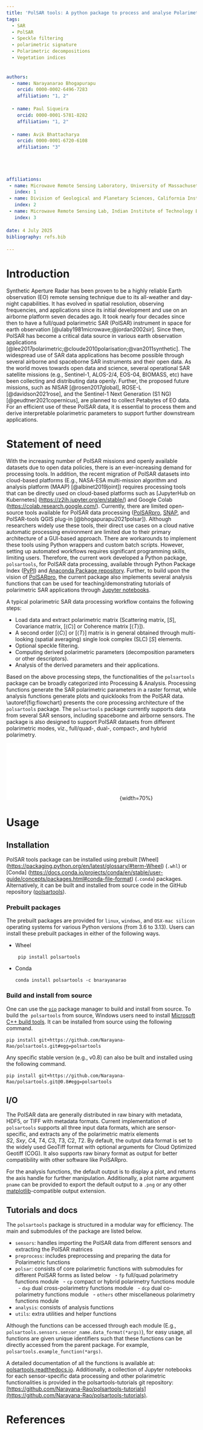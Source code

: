 ```yaml
---
title: 'PolSAR tools: A python package to process and analyse Polarimetric Synthetic Aperture Radar (PolSAR) data'
tags:
  - SAR
  - PolSAR
  - Speckle filtering
  - polarimetric signature
  - Polarimetric decompositions
  - Vegetation indices


authors:
  - name: Narayanarao Bhogapurapu
    orcid: 0000-0002-6496-7283
    affiliation: "1, 2" 

  - name: Paul Siqueira
    orcid: 0000-0001-5781-8282
    affiliation: "1, 2"  
  
  - name: Avik Bhattacharya
    orcid: 0000-0001-6720-6108
    affiliation: "3" 




affiliations:
 - name: Microwave Remote Sensing Laboratory, University of Massachusetts Amherst, USA
   index: 1
 - name: Division of Geological and Planetary Sciences, California Institute of Technology, USA
   index: 2
 - name: Microwave Remote Sensing Lab, Indian Institute of Technology Bombay, India
   index: 3

date: 4 July 2025
bibliography: refs.bib

---
```


# Introduction
Synthetic Aperture Radar has been proven to be a highly reliable Earth observation (EO) remote sensing technique due to its all-weather and day-night capabilities. It has evolved in spatial resolution, observing frequencies, and applications since its initial development and use on an airborne platform seven decades ago. It took nearly four decades since then to have a full/quad polarimetric SAR (PolSAR) instrument in space for earth observation [@ulaby1981microwave;@jordan2002sir]. Since then, PolSAR has become a critical data source in various earth observation applications [@lee2017polarimetric;@cloude2010polarisation;@van2011synthetic]. The widespread use of SAR data applications has become possible through several airborne and spaceborne SAR instruments and their open data. As the world moves towards open data and science, several operational SAR satellite missions (e.g., Sentinel-1, ALOS-2/4, EOS-04, BIOMASS, etc) have been collecting and distributing data openly. Further, the proposed future missions, such as NISAR [@rosen2017global], ROSE-L [@davidson2021rose], and the Sentinel-1 Next Generation (S1 NG) [@geudtner2021copernicus], are planned to collect Petabytes of EO data. For an efficient use of these PolSAR data, it is essential to process them and derive interpretable polarimetric parameters to support further downstream applications. 


# Statement of need

With the increasing number of PolSAR missions and openly available datasets due to open data policies, there is an ever-increasing demand for processing tools. In addition, the recent migration of PolSAR datasets into cloud-based platforms (E.g., NASA-ESA multi-mission algorithm and analysis platform (MAAP) [@albinet2019joint]) requires processing tools that can be directly used on cloud-based platforms such as [JupyterHub on Kubernetes] (https://z2jh.jupyter.org/en/stable/) and Google Colab (https://colab.research.google.com/). Currently, there are limited open-source tools available for PolSAR data processing ([PolSARpro](https://earth.esa.int/web/polsarpro/home), [SNAP](https://step.esa.int/main/toolboxes/snap/), and PolSAR-tools QGIS plug-in [@bhogapurapu2021polsar]). Although researchers widely use these tools, their direct use cases on a cloud native automatic processing environment are limited due to their primary architecture of a GUI-based approach. There are workarounds to implement these tools using Python wrappers and custom batch scripts. However, setting up automated workflows requires significant programming skills, limiting users. Therefore, the current work developed a Python package, `polsartools`, for PolSAR data processing, available through Python Package Index ([PyPI](https://pypi.org/)) and [Anaconda Package repository](https://anaconda.org/anaconda/repo). Further, to build upon the vision of [PolSARpro](https://earth.esa.int/web/polsarpro/home), the current package also implements several analysis functions that can be used for teaching/demonstrating tutorials of polarimetric SAR applications through [Jupyter notebooks](https://github.com/Narayana-Rao/polsartools-tutorials). 

A typical polarimetric SAR data processing workflow contains the following steps: 
- Load data and extract polarimetric matrix (Scattering matrix, [$S$], Covariance matrix, [$\langle C \rangle$] or Coherence matrix [$\langle T \rangle$]).
- A second order [$\langle C \rangle$] or [$\langle T \rangle$] matrix is in general obtained through multi-looking (spatial averaging) single look complex (SLC) [$S$] elements. 
- Optional speckle filtering.
- Computing derived polarimetric parameters (decomposition parameters or other descriptors).
- Analysis of the derived parameters and their applications.

Based on the above processing steps, the functionalities of the `polsartools` package can be broadly categorized into Processing & Analysis. Processing functions generate the SAR polarimetric parameters in a raster format, while analysis functions generate plots and quicklooks from the PolSAR data. \autoref{fig:flowchart} presents the core processing architecture of the `polsartools` package. The `polsartools` package currently supports data from several SAR sensors, including spaceborne and airborne sensors. The package is also designed to support PolSAR datasets from different polarimetric modes, viz., full/quad-, dual-, compact-, and hybrid polarimetry. 

![Schematic of core processing flow of polsartools package \label{fig:flowchart}](figures/flowchart.pdf){width=70%}

# Usage

## Installation
PolSAR tools package can be installed using prebuilt [Wheel] (https://packaging.python.org/en/latest/glossary/#term-Wheel) (`.whl`) or [Conda] (https://docs.conda.io/projects/conda/en/stable/user-guide/concepts/packages.html#conda-file-format) (`.conda`) packages. Alternatively, it can be built and installed from source code in the GitHub repository ([polsartools](https://github.com/Narayana-Rao/polsartools)). 

### Prebuilt packages
The prebuilt packages are provided for `linux`, `windows`, and `OSX-mac silicon` operating systems for various Python versions (from 3.6 to 3.13). Users can install these prebuilt packages in either of the following ways.

- Wheel 

       pip install polsartools

- Conda

      conda install polsartools -c bnarayanarao


### Build and install from source 

One can use the [`pip`](https://pypi.org/project/pip/) package manager to build and install from source. To build the  `polsartools` from source, Windows users need to install [Microsoft C++ build tools](https://visualstudio.microsoft.com/visual-cpp-build-tools/). It can be installed from source using the following command.

    pip install git+https://github.com/Narayana-Rao/polsartools.git#egg=polsartools

Any specific stable version (e.g., v0.8) can also be built and installed using the following command.

    pip install git+https://github.com/Narayana-Rao/polsartools.git@0.8#egg=polsartools



<!-- ### Testing the installation -->

<!-- For the developers who want to contribute to this open-source effort through their own code and test the integrated functions, Extra packages are required. For documentation update sphinx, pydata, pytests -->

## I/O

The PolSAR data are generally distributed in raw binary with metadata, HDF5, or TIFF with metadata formats. Current implementation of `polsartools` supports all three input data formats, which are sensor-specific, and extracts any of the polarimetric matrix elements $S2,~Sxy,~C4,~T4,~C3,~T3,~C2,~T2$. By default, the output data format is set to the widely used GeoTiff format with optional arguments for Cloud Optimized Geotiff (COG). It also supports raw binary format as output for better compatibility with other software like PolSARpro.

For the analysis functions, the default output is to display a plot, and returns the axis handle for further manipulation. Additionally, a plot name argument `pname` can be provided to export the default output to a `.png` or any other [matplotlib](https://matplotlib.org/)-compatible output extension. 


## Tutorials and docs

The `polsartools` package is structured in a modular way for efficiency. The main and submodules of the package are listed below.

- `sensors`: handles importing the PolSAR data from different sensors and extracting the PolSAR matrices
- `preprocess`: includes preprocessing and preparing the data for Polarimetric functions
- `polsar`: consists of core polarimetric functions with submodules for different PolSAR forms as listed below
  - `fp` full/quad polarimetry functions module
  - `cp` compact or hybrid polarimetry functions module
  - `dxp` dual cross-polarimetry functions module
  - `dcp` dual co-polarimetry functions module
  - `others` other miscellaneous polarimetry functions module
- `analysis`: consists of analysis functions
- `utils`: extra utilities and helper functions 

Although the functions can be accessed through each module (E.g., `polsartools.sensors.sensor_name.data_format(*args)`), for easy usage, all functions are given unique identifiers such that these functions can be directly accessed from the parent package. For example, `polsartools.example_function(*args)`.

A detailed documentation of all the functions is available at: [polsartools.readthedocs.io](https://polsartools.readthedocs.io/en/latest/). Additionally, a collection of Jupyter notebooks for each sensor-specific data processing and other polarimetric functionalities is provided in the polsartools-tutorials git repository: [https://github.com/Narayana-Rao/polsartools-tutorials](https://github.com/Narayana-Rao/polsartools-tutorials).

<!-- 
# Acknowledgements
The author would like to  -->

# References

